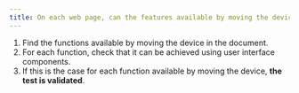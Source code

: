 ```yaml
---
title: On each web page, can the features available by moving the device be achieved with user [interface components](#user-interface-component) (excluding special cases)?
---
```


1. Find the functions available by moving the device in the document.
2. For each function, check that it can be achieved using user interface components.
3. If this is the case for each function available by moving the device, **the test is validated**.
